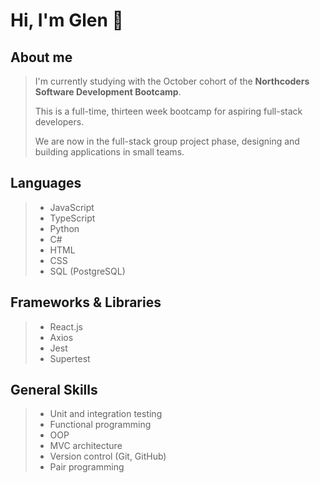 # Hi, I'm Glen :wave:

## About me
> I'm currently studying with the October cohort of the **Northcoders Software Development Bootcamp**.
>
> This is a full-time, thirteen week bootcamp for aspiring full-stack developers.
>
> We are now in the full-stack group project phase, designing and building applications in small teams.

## Languages
> - JavaScript
> - TypeScript
> - Python
> - C#
> - HTML
> - CSS
> - SQL (PostgreSQL)

## Frameworks & Libraries
> - React.js
> - Axios
> - Jest
> - Supertest

## General Skills
> - Unit and integration testing
> - Functional programming
> - OOP
> - MVC architecture
> - Version control (Git, GitHub)
> - Pair programming

<!---
gcpearse/gcpearse is a ✨ special ✨ repository because its `README.md` (this file) appears on your GitHub profile.
You can click the Preview link to take a look at your changes.
--->
